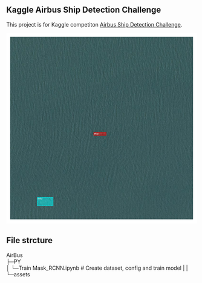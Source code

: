 
## Kaggle Airbus Ship Detection Challenge

This project is for Kaggle competiton [Airbus Ship Detection Challenge](https://www.kaggle.com/c/airbus-ship-detection).

![infer_example](assets/ship.png)

## File strcture

AirBus                         
    ├─PY                        
    │  └─Train Mask_RCNN.ipynb  # Create dataset, config and train model
    |
    |
    └─assets                    
